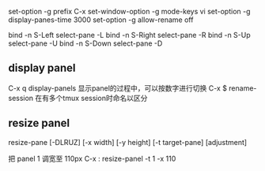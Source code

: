 set-option -g prefix C-x
set-window-option -g mode-keys vi
set-option -g display-panes-time 3000
set-option -g allow-rename off

bind -n S-Left select-pane -L
bind -n S-Right select-pane -R
bind -n S-Up select-pane -U
bind -n S-Down select-pane -D

## display panel

C-x q display-panels 显示panel的过程中，可以按数字进行切换
C-x $ rename-session 在有多个tmux session时命名以区分


## resize panel

resize-pane [-DLRUZ] [-x width] [-y height] [-t target-pane] [adjustment]

把 panel 1 调宽至 110px
C-x : resize-panel -t 1 -x 110
